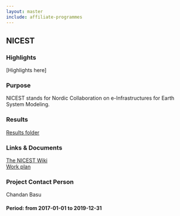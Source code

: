 ```yaml
---
layout: master
include: affiliate-programmes
---
```


## NICEST

### Highlights
[Highlights here]

### Purpose
NICEST stands for Nordic Collaboration on e-Infrastructures for Earth System Modeling.
 
### Results
[Results folder](https://drive.google.com/drive/u/0/folders/1Q3u421JjarfTY_8HZumszEki_oEHoAx-)
 
### Links & Documents
[The NICEST Wiki](https://wiki.neic.no/wiki/NICEST) <br/>
[Work plan](https://wiki.neic.no/w/ext/img_auth.php/3/37/20161125_NeIC_ESM_work_plan_approved.pdf)

### Project Contact Person
Chandan Basu

#### Period: from 2017-01-01 to 2019-12-31
